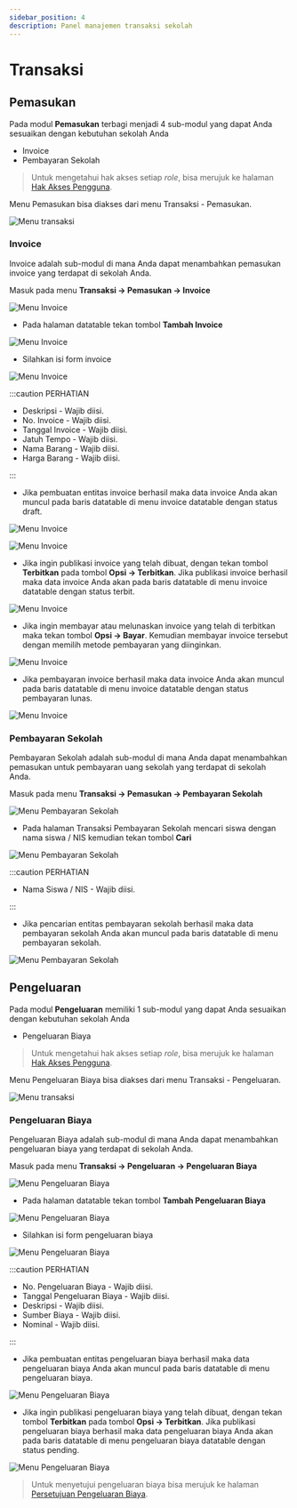 ```yaml
---
sidebar_position: 4
description: Panel manajemen transaksi sekolah
---
```


# Transaksi

## Pemasukan

Pada modul **Pemasukan** terbagi menjadi 4 sub-modul yang dapat Anda sesuaikan dengan kebutuhan sekolah Anda

- Invoice
- Pembayaran Sekolah

> Untuk mengetahui hak akses setiap _role_, bisa merujuk ke halaman [Hak Akses Pengguna](/docs/pengetahuan-dasar/hak-akses-pengguna).

Menu Pemasukan bisa diakses dari menu Transaksi - Pemasukan.

![Menu transaksi](/img/transaksi/menu.png)

### Invoice

Invoice adalah sub-modul di mana Anda dapat menambahkan pemasukan invoice yang terdapat di sekolah Anda.

Masuk pada menu **Transaksi -> Pemasukan -> Invoice**

![Menu Invoice](/img/transaksi/pemasukan/menu-invoice.png)

- Pada halaman datatable tekan tombol **Tambah Invoice**

![Menu Invoice](/img/transaksi/pemasukan/invoice.png)

- Silahkan isi form invoice

![Menu Invoice](/img/transaksi/pemasukan/form-invoice.png)

:::caution PERHATIAN

- Deskripsi - Wajib diisi.
- No. Invoice - Wajib diisi.
- Tanggal Invoice - Wajib diisi.
- Jatuh Tempo - Wajib diisi.
- Nama Barang - Wajib diisi.
- Harga Barang - Wajib diisi.

:::

- Jika pembuatan entitas invoice berhasil maka data invoice Anda akan muncul pada baris datatable di menu invoice datatable dengan status draft.

![Menu Invoice](/img/transaksi/pemasukan/success-invoice_extended.png)

![Menu Invoice](/img/transaksi/pemasukan/success-invoice.png)

- Jika ingin publikasi invoice yang telah dibuat, dengan tekan tombol **Terbitkan** pada tombol **Opsi -> Terbitkan**. Jika publikasi invoice berhasil maka data invoice Anda akan pada baris datatable di menu invoice datatable dengan status terbit.

![Menu Invoice](/img/transaksi/pemasukan/publish-invoice.png)

- Jika ingin membayar atau melunaskan invoice yang telah di terbitkan maka tekan tombol **Opsi -> Bayar**. Kemudian membayar invoice tersebut dengan memilih metode pembayaran yang diinginkan.

![Menu Invoice](/img/transaksi/pemasukan/pay-invoice.png)

- Jika pembayaran invoice berhasil maka data invoice Anda akan muncul pada baris datatable di menu invoice datatable dengan status pembayaran lunas.

![Menu Invoice](/img/transaksi/pemasukan/payed-invoice.png)

### Pembayaran Sekolah

Pembayaran Sekolah adalah sub-modul di mana Anda dapat menambahkan pemasukan untuk pembayaran uang sekolah yang terdapat di sekolah Anda.

Masuk pada menu **Transaksi -> Pemasukan -> Pembayaran Sekolah**

![Menu Pembayaran Sekolah](/img/transaksi/pemasukan/menu-pembayaran-sekolah.png)

- Pada halaman Transaksi Pembayaran Sekolah mencari siswa dengan nama siswa / NIS kemudian tekan tombol **Cari**

![Menu Pembayaran Sekolah](/img/transaksi/pemasukan/pembayaran-sekolah.png)

:::caution PERHATIAN

- Nama Siswa / NIS - Wajib diisi.

:::

- Jika pencarian entitas pembayaran sekolah berhasil maka data pembayaran sekolah Anda akan muncul pada baris datatable di menu pembayaran sekolah.

![Menu Pembayaran Sekolah](/img/transaksi/pemasukan/success-pembayaran-sekolah.png)


## Pengeluaran

Pada modul **Pengeluaran** memiliki 1 sub-modul yang dapat Anda sesuaikan dengan kebutuhan sekolah Anda

- Pengeluaran Biaya

> Untuk mengetahui hak akses setiap _role_, bisa merujuk ke halaman [Hak Akses Pengguna](/docs/pengetahuan-dasar/hak-akses-pengguna).

Menu Pengeluaran Biaya bisa diakses dari menu Transaksi - Pengeluaran.

![Menu transaksi](/img/transaksi/menu.png)

### Pengeluaran Biaya

Pengeluaran Biaya adalah sub-modul di mana Anda dapat menambahkan pengeluaran biaya yang terdapat di sekolah Anda.

Masuk pada menu **Transaksi -> Pengeluaran -> Pengeluaran Biaya**

![Menu Pengeluaran Biaya](/img/transaksi/pengeluaran/menu-pengeluaran-biaya.png)

- Pada halaman datatable tekan tombol **Tambah Pengeluaran Biaya**

![Menu Pengeluaran Biaya](/img/transaksi/pengeluaran/pengeluaran-biaya.png)

- Silahkan isi form pengeluaran biaya

![Menu Pengeluaran Biaya](/img/transaksi/pengeluaran/form-pengeluaran-biaya.png)

:::caution PERHATIAN

- No. Pengeluaran Biaya - Wajib diisi.
- Tanggal Pengeluaran Biaya - Wajib diisi.
- Deskripsi - Wajib diisi.
- Sumber Biaya - Wajib diisi.
- Nominal - Wajib diisi.

:::

- Jika pembuatan entitas pengeluaran biaya berhasil maka data pengeluaran biaya Anda akan muncul pada baris datatable di menu pengeluaran biaya.

![Menu Pengeluaran Biaya](/img/transaksi/pengeluaran/success-pengeluaran-biaya.png)

- Jika ingin publikasi pengeluaran biaya yang telah dibuat, dengan tekan tombol **Terbitkan** pada tombol **Opsi -> Terbitkan**. Jika publikasi pengeluaran biaya berhasil maka data pengeluaran biaya Anda akan pada baris datatable di menu pengeluaran biaya datatable dengan status pending.

![Menu Pengeluaran Biaya](/img/transaksi/pengeluaran/publish-pengeluaran-biaya.png)


> Untuk menyetujui pengeluaran biaya bisa merujuk ke halaman [Persetujuan Pengeluaran Biaya](/docs/fitur/keuangan#pengeluaran-biaya).